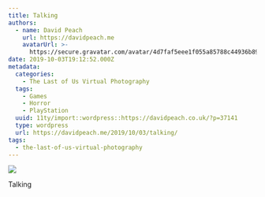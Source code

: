 ```yaml
---
title: Talking
authors:
  - name: David Peach
    url: https://davidpeach.me
    avatarUrl: >-
      https://secure.gravatar.com/avatar/4d7faf5eee1f055a85788c44936b8995eaab6dfb004e7854ec747ccb272e91ee?s=96&d=mm&r=g
date: 2019-10-03T19:12:52.000Z
metadata:
  categories:
    - The Last of Us Virtual Photography
  tags:
    - Games
    - Horror
    - PlayStation
  uuid: 11ty/import::wordpress::https://davidpeach.co.uk/?p=37141
  type: wordpress
  url: https://davidpeach.me/2019/10/03/talking/
tags:
  - the-last-of-us-virtual-photography
---
```

[![](/assets/Talking-scaled-c7KM97hXCTla.jpg)](/assets/Talking-scaled-c7KM97hXCTla.jpg)

Talking
